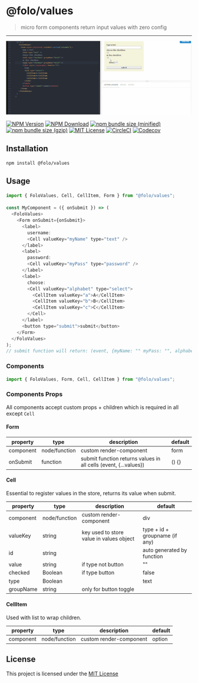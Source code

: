 # @folo/values

> micro form components return input values with zero config

<hr />

<!-- gif made by: https://github.com/NickeManarin/ScreenToGif/wiki/help  -->

![live example](https://raw.githubusercontent.com/jalal246/folo/master/packages/folo-values/foloValues-demo.gif)

<!-- prettier-ignore-start -->
[![NPM Version](https://img.shields.io/npm/v/@folo/values.svg)](https://www.npmjs.com/package/@folo/values)
[![NPM Download](https://img.shields.io/npm/dt/@folo/values.svg)](https://www.npmjs.com/package/@folo/values)
[![npm bundle size (minified)](https://img.shields.io/bundlephobia/min/react.svg)](https://www.npmjs.com/package/@folo/values)
[![npm bundle size (gzip)](https://img.shields.io/bundlephobia/minzip/react.svg)](https://www.npmjs.com/package/@folo/values)
[![MIT License](https://img.shields.io/github/license/mashape/apistatus.svg)](https://github.com/jalal246/folo/blob/master/LICENSE)
[![CircleCI](https://circleci.com/gh/jalal246/folo/tree/master.svg?style=svg)](https://circleci.com/gh/jalal246/folo/tree/master)
[![Codecov](https://img.shields.io/codecov/c/github/jalal246/folo.svg)](https://codecov.io/gh/jalal246/folo)
<!-- prettier-ignore-end -->

## Installation

```
npm install @folo/values
```

## Usage

```js
import { FoloValues, Cell, CellItem, Form } from "@folo/values";

const MyComponent = ({ onSubmit }) => (
  <FoloValues>
    <Form onSubmit={onSubmit}>
      <label>
        username:
        <Cell valueKey="myName" type="text" />
      </label>
      <label>
        password:
        <Cell valueKey="myPass" type="password" />
      </label>
      <label>
        choose:
        <Cell valueKey="alphabet" type="select">
          <CellItem valueKey="a">A</CellItem>
          <CellItem valueKey="b">B</CellItem>
          <CellItem valueKey="c">C</CellItem>
        </Cell>
      </label>
      <button type="submit">submit</button>
    </Form>
  </FoloValues>
);
// submit function will return: (event, {myName: "" myPass: "", alphabet:""})
```

### Components

```js
import { FoloValues, Form, Cell, CellItem } from "@folo/values";
```

### Components Props

All components accept custom props + children which is required in all except `Cell`

<!-- all tables were generated via http://www.tablesgenerator.com/markdown_tables -->

#### Form

| property  | type          | description                                                      | default |
| --------- | ------------- | ---------------------------------------------------------------- | ------- |
| component | node/function | custom render-component                                          | form    |
| onSubmit  | function      | submit function returns values in all cells (event, {...values}) | () {}   |

#### Cell

Essential to register values in the store, returns its value when submit.

| property  | type          | description                              | default                        |
| --------- | ------------- | ---------------------------------------- | ------------------------------ |
| component | node/function | custom render-component                  | div                            |
| valueKey  | string        | key used to store value in values object | type + id + groupname (if any) |
| id        | string        |                                          | auto generated by function     |
| value     | string        | if type not button                       | ""                             |
| checked   | Boolean       | if type button                           | false                          |
| type      | Boolean       |                                          | text                           |
| groupName | string        | only for button toggle                   |                                |

#### CellItem

Used with list to wrap children.

| property  | type          | description             | default |
| --------- | ------------- | ----------------------- | ------- |
| component | node/function | custom render-component | option  |

## License

This project is licensed under the [MIT License](https://github.com/jalal246/folo/blob/master/LICENSE)
